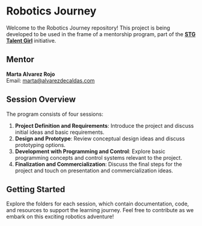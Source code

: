 # Robotics Journey

Welcome to the Robotics Journey repository! This project is being developed to be used in the frame of a mentorship program, part of the **[STG Talent Girl](https://talent-girl.com/)** initiative.

## Mentor
**Marta Alvarez Rojo**  
Email: [marta@alvarezdecaldas.com](mailto:marta@alvarezdecaldas.com)

## Session Overview
The program consists of four sessions:
1. **Project Definition and Requirements**: Introduce the project and discuss initial ideas and basic requirements.
2. **Design and Prototype**: Review conceptual design ideas and discuss prototyping options.
3. **Development with Programming and Control**: Explore basic programming concepts and control systems relevant to the project.
4. **Finalization and Commercialization**: Discuss the final steps for the project and touch on presentation and commercialization ideas.


## Getting Started
Explore the folders for each session, which contain documentation, code, and resources to support the learning journey. Feel free to contribute as we embark on this exciting robotics adventure!
